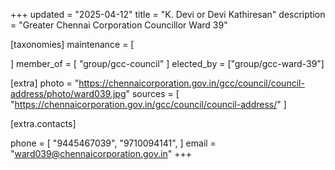 +++
updated = "2025-04-12"
title = "K. Devi or Devi Kathiresan"
description = "Greater Chennai Corporation Councillor Ward 39"

[taxonomies]
maintenance = [

]
member_of = [
    "group/gcc-council"
]
elected_by = ["group/gcc-ward-39"]

[extra]
photo = "https://chennaicorporation.gov.in/gcc/council/council-address/photo/ward039.jpg"
sources = [
    "https://chennaicorporation.gov.in/gcc/council/council-address/"
]

[extra.contacts]

phone = [
    "9445467039",
    "9710094141",
    ]
email = "ward039@chennaicorporation.gov.in"
+++